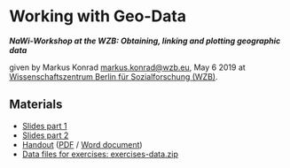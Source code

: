 # Working with Geo-Data

***NaWi-Workshop at the WZB: Obtaining, linking and plotting geographic data***

given by Markus Konrad <markus.konrad@wzb.eu>, May 6 2019 at [Wissenschaftszentrum Berlin für Sozialforschung (WZB)](https://wzb.eu).


## Materials

- [Slides part 1](geodata_workshop.html)
- [Slides part 2](geodata_workshop2.html)
- [Handout](geodata_handout.html) ([PDF](geodata_handout.pdf) / [Word document](geodata_handout.docx))
- [Data files for exercises: exercises-data.zip](exercises/exercises-data.zip)
